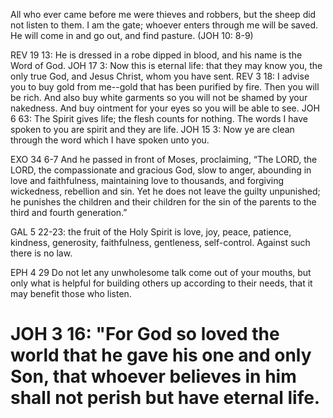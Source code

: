 All who ever came before me were thieves and robbers, but the sheep did not listen to them.
I am the gate; whoever enters through me will be saved. He will come in and go out, and find pasture.
(JOH 10: 8-9)

REV 19 13: He is dressed in a robe dipped in blood, and his name is the Word of God.
JOH 17 3: Now this is eternal life: that they may know you, the only true God, and Jesus Christ, whom you have sent.
REV 3 18: I advise you to buy gold from me--gold that has been purified by fire. Then you will be rich.
And also buy white garments so you will not be shamed by your nakedness. And buy ointment for your eyes so you will be able to see.
JOH 6 63: The Spirit gives life; the flesh counts for nothing. The words I have spoken to you are spirit and they are life.
JOH 15 3: Now ye are clean through the word which I have spoken unto you.

EXO 34 6-7
And he passed in front of Moses, proclaiming, “The LORD, the LORD, the compassionate and gracious God, slow to anger, abounding in love and faithfulness,
maintaining love to thousands, and forgiving wickedness, rebellion and sin. Yet he does not leave the guilty unpunished;
he punishes the children and their children for the sin of the parents to the third and fourth generation.”

GAL 5 22-23:
the fruit of the Holy Spirit is love, joy, peace, patience, kindness, generosity, faithfulness, gentleness, self-control. Against such there is no law.

EPH 4
29 Do not let any unwholesome talk come out of your mouths,
but only what is helpful for building others up according to their needs, that it may benefit those who listen.

JOH 3 16: "For God so loved the world that he gave his one and only Son, that whoever believes in him shall not perish but have eternal life.
===================================================================
